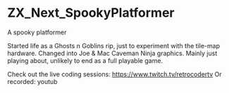 # ZX_Next_SpookyPlatformer
A spooky platformer


Started life as a Ghosts n Goblins rip, just to experiment with the tile-map hardware.
Changed into Joe & Mac Caveman Ninja graphics. 
Mainly just playing about, unlikely to end as a full playable game.


Check out the live coding sessions: https://www.twitch.tv/retrocodertv
Or recorded: youtub
